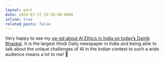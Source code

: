 ```yaml
---
layout: post
date: 2024-07-17 15:59:00-0400
inline: true
related_posts: false
---
```


Very happy to see my [op-ed about AI Ethics in India on today’s Dainik Bhaskar](https://evijit.io/assets/img/Epaper_194_2024-07-17_13.jpeg). It is the largest Hindi Daily newspaper in India and being able to talk about the unique challenges of AI in the Indian context to such a wide audience means a lot to me! 🙂